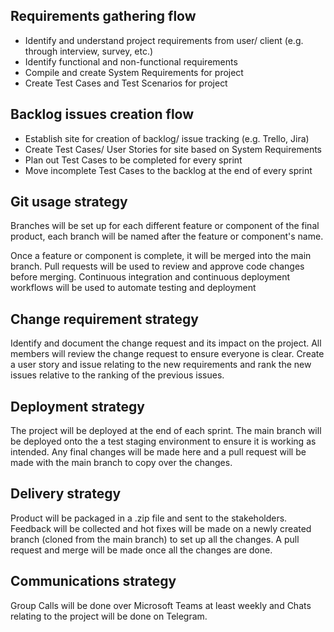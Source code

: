 <!--### Hi there 👋


**DevOps-Team3-2022/DevOps-Team3-2022** is a ✨ _special_ ✨ repository because its `README.md` (this file) appears on your GitHub profile.

Here are some ideas to get you started:

- 🔭 I’m currently working on ...
- 🌱 I’m currently learning ...
- 👯 I’m looking to collaborate on ...
- 🤔 I’m looking for help with ...
- 💬 Ask me about ...
- 📫 How to reach me: ...
- 😄 Pronouns: ...
- ⚡ Fun fact: ...
-->

## Requirements gathering flow
- Identify and understand project requirements from user/ client (e.g. through interview, survey, etc.)
- Identify functional and non-functional requirements
- Compile and create System Requirements for project
- Create Test Cases and Test Scenarios for project  

## Backlog issues creation flow
- Establish site for creation of backlog/ issue tracking (e.g. Trello, Jira)
- Create Test Cases/ User Stories for site based on System Requirements
- Plan out Test Cases to be completed for every sprint
- Move incomplete Test Cases to the backlog at the end of every sprint

## Git usage strategy
Branches will be set up for each different feature or component of the final product, each branch will be named after the feature or component's name.

Once a feature or component is complete, it will be merged into the main branch.
Pull requests will be used to review and approve code changes before merging.
Continuous integration and continuous deployment workflows will be used to automate testing and deployment

## Change requirement strategy
Identify and document the change request and its impact on the project. All members will review the change request to ensure everyone is clear. Create a user story and issue relating to the new requirements and rank the new issues relative to the ranking of the previous issues.

## Deployment strategy
The project will be deployed at the end of each sprint. The main branch will be deployed onto the a test staging environment to ensure it is working as intended. Any final changes will be made here and a pull request will be made with the main branch to copy over the changes.

## Delivery strategy
Product will be packaged in a .zip file and sent to the stakeholders. Feedback will be collected and hot fixes will be made on a newly created branch (cloned from the main branch) to set up all the changes. A pull request and merge will be made once all the changes are done.

## Communications strategy
Group Calls will be done over Microsoft Teams at least weekly and Chats relating to the project will be done on Telegram.
